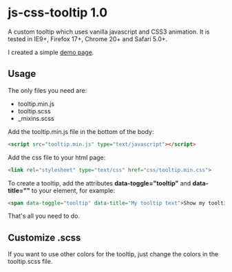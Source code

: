 # js-css-tooltip 1.0

A custom tooltip which uses vanilla javascript and CSS3 animation. It is tested in IE9+, Firefox 17+, Chrome 20+ and Safari 5.0+.

I created a simple [demo page](http://www.mirellavanteulingen.nl/demos/tooltip).

## Usage

The only files you need are:
 - tooltip.min.js
 - tooltip.scss
 - _mixins.scss

Add the tooltip.min.js file in the bottom of the body:
```html
<script src="tooltip.min.js" type="text/javascript"></script>
```

Add the css file to your html page:
```html
<link rel="stylesheet" type="text/css" href="css/tooltip.min.css">
```

To create a tooltip, add the attributes **data-toggle="tooltip"** and **data-title=""** to your element, for example:
```html
<span data-toggle="tooltip" data-title="My tooltip text">Show my tooltip</span>
```

That's all you need to do.

## Customize .scss
If you want to use other colors for the tooltip, just change the colors in the tooltip.scss file.


